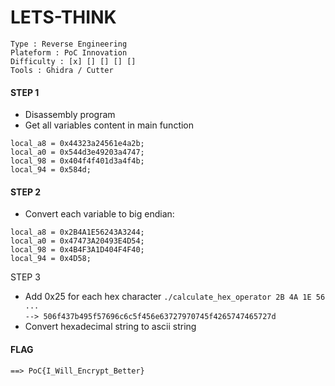 # LETS-THINK
```
Type : Reverse Engineering
Plateform : PoC Innovation
Difficulty : [x] [] [] [] []
Tools : Ghidra / Cutter
```
#### STEP 1
 - Disassembly program
 - Get all variables content in main function
```
local_a8 = 0x44323a24561e4a2b;
local_a0 = 0x544d3e49203a4747;
local_98 = 0x404f4f401d3a4f4b;
local_94 = 0x584d;
```
#### STEP 2
 - Convert each variable to big endian:
```
local_a8 = 0x2B4A1E56243A3244;
local_a0 = 0x47473A20493E4D54;
local_98 = 0x4B4F3A1D404F4F40;
local_94 = 0x4D58;
```
STEP 3
 - Add 0x25 for each hex character `./calculate_hex_operator 2B 4A 1E 56 ...` <br/>
`--> 506f437b495f57696c6c5f456e63727970745f4265747465727d`
 - Convert hexadecimal string to ascii string

#### FLAG
`==> PoC{I_Will_Encrypt_Better}`
